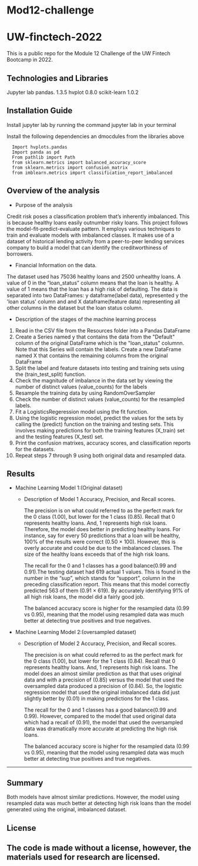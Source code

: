 # Mod12-challenge
# UW-finctech-2022
This is  a public repo for the Module 12 Challenge of the UW Fintech Bootcamp in 2022.


## Technologies and Libraries

Jupyter lab
pandas. 1.3.5
hvplot 0.8.0
scikit-learn 1.0.2


## Installation Guide

Install jupyter lab by running the command jupyter lab in your terminal

Install the following dependencies an dmocdules from the libraries above

```
  Import hvplots.pandas
  Import panda as pd
  From pathlib import Path
  from sklearn.metrics import balanced_accuracy_score
  from sklearn.metrics import confusion_matrix
  from imblearn.metrics import classification_report_imbalanced

```


## Overview of the analysis

* Purpose of the analysis

Credit risk poses a classification problem that’s inherently imbalanced. This is because healthy loans easily outnumber risky loans. This project follows the model-fit-predict-evaluate pattern. It employs various techniques to train and evaluate models with imbalanced classes. It makes use of a dataset of historical lending activity from a peer-to-peer lending services company to build a model that can identify the creditworthiness of borrowers. 

* Financial Information on the data.

The dataset used has 75036 healthy loans and 2500 unhealthy loans. A value of 0 in the “loan_status” column means that the loan is healthy. A value of 1 means that the loan has a high risk of defaulting. The data is separated into two DataFrames: y dataframe(label data), represented y the 'loan status' column and and X dataframe(feature data) representing all other columns in the dataset but the loan status column.

* Description of the stages of the machine learning process

1. Read in the CSV file from the Resources folder into a Pandas DataFrame
2. Create a Series named y that contains the data from the "Default" column of the original DataFrame which is the "loan_status" columnn. Note that this Series will contain the labels. Create a new DataFrame named X that contains the remaining columns from the original DataFrame
3. Split the label and feature datasets into testing and training sets using the (train_test_split) function.
4. Check the magnitude of imbalance in the data set by viewing the number of distinct values (value_counts) for the labels
5. Resample the training data by using RandomOverSampler
6. Check the number of distinct values (value_counts) for the resampled labels.
7. Fit a LogisticsRegeression model using the fit function.
8.  Using the logistic regression model, predict the values for the  sets by calling the (predict) function on the training and testing sets. This involves making predictions for both the training features (X_train) set and the testing features (X_test) set.
9. Print the confusion matrixes, accuracy scores, and classification reports for the datasets.
10. Repeat steps 7 through 9 using both original data and resampled data.


## Results
* Machine Learning Model 1:(Original dataset)
  * Description of Model 1 Accuracy, Precision, and Recall scores.

    The precision is on what could referred to as the perfect mark for the 0 class (1.00), but lower for the 1 class (0.85). Recall that 0 represents healthy loans. And, 1 represents high risk loans. Therefore, the model does better in predicting healthy loans. For instance, say for every 50 predictions that a loan will be healthy, 100%  of the results were correct (0.50 × 100). However, this is overly accurate and could be due to the imbalanced classes. The size of the healthy loans exceeds that of the high risk loans.

    The recall for the 0 and 1 classes has a good balance(0.99 and 0.91).The testing dataset had 619 actual 1 values. This is found in the number in the “sup”, which stands for “support”, column in the preceding classification report. This means that this model correctly predicted 563 of them (0.91 × 619). By accurately identifying 91% of all high risk loans, the model did a fairly good job.
 
    The balanced accuracy score is higher for the resampled data (0.99 vs 0.95), meaning that the model using resampled data was much better at detecting true positives and true negatives.  

* Machine Learning Model 2:(oversampled dataset)
  * Description of Model 2 Accuracy, Precision, and Recall scores.

    The precision is on what could referred to as the perfect mark for the 0 class (1.00), but lower for the 1 class (0.84). Recall that 0 represents healthy loans. And, 1 represents high risk loans. The model does an almost similar prediction as that that uses original data and with a precision of (0.85) versus the model that used the oversampled data produced a precision of (0.84). So, the logistic regression model that used the original imbalanced data did just slightly better by (0.01) in making predictions for the 1 class.

    The recall for the 0 and 1 classes has a good balance(0.99 and 0.99). However, compared to the model that used original data which had a recall of (0.91), the model that used the oversampled data was dramatically more accurate at predicting the high risk loans. 

    The balanced accuracy score is higher for the resampled data (0.99 vs 0.95), meaning that the model using resampled data was much better at detecting true positives and true negatives. 

---

## Summary

Both models have almost similar predictions. However, the model using resampled data was much better at detecting high risk loans than the model generated using the original, imbalanced dataset.


## License
 The code is made without a license, however, the materials used for research are licensed.
---


